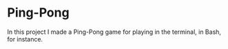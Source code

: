 # Ping-Pong
In this project I made a Ping-Pong game for playing in the terminal, in Bash, for instance.

